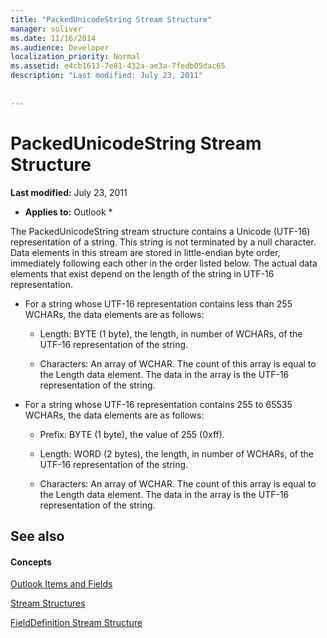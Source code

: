 ```yaml
---
title: "PackedUnicodeString Stream Structure"
manager: soliver
ms.date: 11/16/2014
ms.audience: Developer
localization_priority: Normal
ms.assetid: e4cb1613-7e81-432a-ae3a-7fedb05dac65
description: "Last modified: July 23, 2011"
 
 
---
```


# PackedUnicodeString Stream Structure

 **Last modified:** July 23, 2011 
  
 * **Applies to:** Outlook * 
  
The PackedUnicodeString stream structure contains a Unicode (UTF-16) representation of a string. This string is not terminated by a null character. Data elements in this stream are stored in little-endian byte order, immediately following each other in the order listed below. The actual data elements that exist depend on the length of the string in UTF-16 representation.
  
- For a string whose UTF-16 representation contains less than 255 WCHARs, the data elements are as follows:
    
  - Length: BYTE (1 byte), the length, in number of WCHARs, of the UTF-16 representation of the string.
    
  - Characters: An array of WCHAR. The count of this array is equal to the Length data element. The data in the array is the UTF-16 representation of the string.
    
- For a string whose UTF-16 representation contains 255 to 65535 WCHARs, the data elements are as follows:
    
  - Prefix: BYTE (1 byte), the value of 255 (0xff).
    
  - Length: WORD (2 bytes), the length, in number of WCHARs, of the UTF-16 representation of the string.
    
  - Characters: An array of WCHAR. The count of this array is equal to the Length data element. The data in the array is the UTF-16 representation of the string.
    
## See also

#### Concepts

[Outlook Items and Fields](outlook-items-and-fields.md)
  
[Stream Structures](stream-structures.md)
  
[FieldDefinition Stream Structure](fielddefinition-stream-structure.md)

